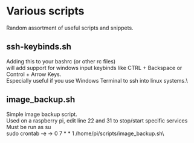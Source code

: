 # Various scripts
Random assortment of useful scripts and snippets.

## ssh-keybinds.sh
Adding this to your bashrc (or other rc files)\
will add support for windows input keybinds like CTRL + Backspace or Control + Arrow Keys.\
Especially useful if you use Windows Terminal to ssh into linux systems.\

## image_backup.sh
Simple image backup script.\
Used on a raspberry pi, edit line 22 and 31 to stop/start specific services\
Must be run as su\
sudo crontab -e -> 0 7 * * 1 /home/pi/scripts/image_backup.sh\
